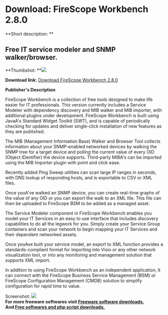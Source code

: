 # Download: FireScope Workbench 2.8.0

**Short description: **

## Free IT service modeler and SNMP walker/browser.

  
**Thumbshot: **![](http://www.freewarefiles.com/screenshot/firescopewrkbnch_md.jpg)   
  
**Download link:** [Download FireScope Workbench 2.8.0](http://freesoftwares.boysofts.com/FireScope-Workbench_program_43807.html)  
  

**Publisher's Description**  
  

FireScope Workbench is a collection of free tools designed to make life easier
for IT professionals. This version currently includes a Service Modeler with
dependency discovery and MIB walker and MIB importer, with additional plugins
under development. FireScope Workbench is built using JavaA's Standard Widget
Toolkit (SWT), and is capable of periodically checking for updates and deliver
single-click installation of new features as they are published.

The MIB (Management Information Base) Walker and Browser Tool collects
information about your SNMP-enabled networked devices by walking the SNMP tree
for a target device and polling the current value of every OID (Object
IDentifier) the device supports. Third-party MIBA's can be imported using the
MIB Importer plugin with point and click ease.

Recently added Ping Sweep utilities can scan large IP ranges in seconds, with
DNS lookup of responding hosts, and is exportable to CSV or XML files.

Once youA've walked an SNMP device, you can create real-time graphs of the
value of any OID or you can export the walk to an XML file. This file can then
be uploaded to FireScope BSM to be added as a managed asset.

The Service Modeler component in FireScope Workbench enables you model your IT
Services in an easy to use interface that includes discovery capabilities to
do all the legwork for you. Simply create your Service Group containers and
scan your network to begin mapping your IT Services and their dependent
networked assets.

Once youAve built your service model, an export to XML function provides a
standards-compliant format for importing into Visio or any other network
visualization tool, or into any monitoring and management solution that
supports XML import.

In addition to using FireScope Workbench as an independent application, it can
connect with the FireScope Business Service Management (BSM) or FireScope
Configuration Management (CMDB) solution to simplify configuration for rapid
time to value.

  
  
Screenshot: ![](http://www.freewarefiles.com/screenshot/firescopewrkbnch.jpg)  
**For more freeware softwares visit [Freeware software downloads.](http://freesoftwares.boysofts.com/)**   
**And [Free softwares and php script downloads.](http://www.boysofts.com/)**

